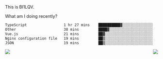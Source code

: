 This is BI1LQV.

What am I doing recently?

<!--START_SECTION:waka-->

```txt
TypeScript                 1 hr 27 mins    ██████████▓░░░░░░░░░░░░░░   42.82 %
Other                      38 mins         ████▓░░░░░░░░░░░░░░░░░░░░   18.79 %
Vue.js                     21 mins         ██▓░░░░░░░░░░░░░░░░░░░░░░   10.68 %
Nginx configuration file   19 mins         ██▒░░░░░░░░░░░░░░░░░░░░░░   09.38 %
JSON                       19 mins         ██▒░░░░░░░░░░░░░░░░░░░░░░   09.36 %
```

<!--END_SECTION:waka-->
<img align="right" src="https://github-readme-stats.vercel.app/api?username=bi1lqv&show_icons=true&count_private=true">

<img src="https://metrics.lecoq.io/bi1lqv?template=classic&base.activity=0&base.community=0&base.repositories=0&base.metadata=0&isocalendar=1&base=header%2C%20activity%2C%20community%2C%20repositories%2C%20metadata&base.indepth=false&base.hireable=false&isocalendar=false&isocalendar.duration=full-year&config.timezone=Asia%2FShanghai">
